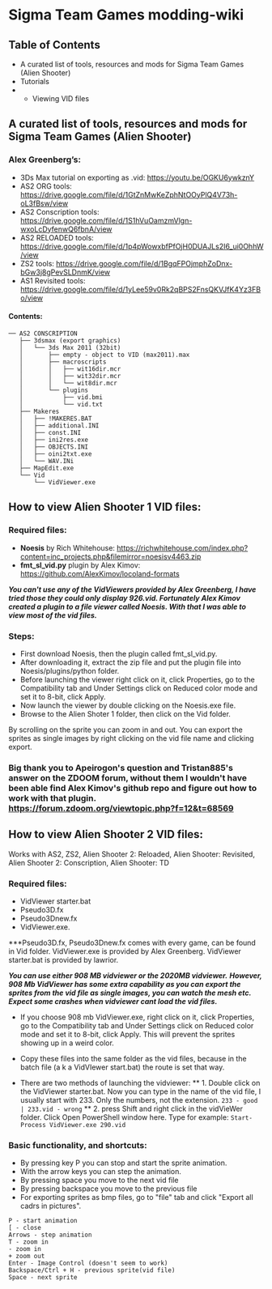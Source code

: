 # Sigma Team Games modding-wiki

## Table of Contents
* A curated list of tools, resources and mods for Sigma Team Games (Alien Shooter)
* Tutorials
* * Viewing VID files

## A curated list of tools, resources and mods for Sigma Team Games (Alien Shooter)
### Alex Greenberg’s:
* 3Ds Max tutorial on exporting as .vid:
https://youtu.be/OGKU6ywkznY
* AS2 ORG tools:
https://drive.google.com/file/d/1GtZnMwKeZphNtOOyPlQ4V73h-oL3fBsw/view
* AS2 Conscription tools:
https://drive.google.com/file/d/1S1hVuOamzmVlgn-wxoLcDyfenwQ6fbnA/view
* AS2 RELOADED tools:
https://drive.google.com/file/d/1p4pWowxbfPfOjH0DUAJLs2I6_ui0OhhW/view
* ZS2 tools:
https://drive.google.com/file/d/1BgqFPOjmphZoDnx-bGw3j8gPevSLDnmK/view
* AS1 Revisited tools:
https://drive.google.com/file/d/1yLee59v0Rk2qBPS2FnsQKVJfK4Yz3FBo/view

#### Contents:
```
── AS2 CONSCRIPTION
   ├── 3dsmax (export graphics)
   │   └── 3ds Max 2011 (32bit)
   │       ├── empty - object to VID (max2011).max
   │       ├── macroscripts
   │       │   ├── wit16dir.mcr
   │       │   ├── wit32dir.mcr
   │       │   └── wit8dir.mcr
   │       └── plugins
   │           ├── vid.bmi
   │           └── vid.txt
   ├── Makeres
   │   ├── !MAKERES.BAT
   │   ├── additional.INI
   │   ├── const.INI
   │   ├── ini2res.exe
   │   ├── OBJECTS.INI
   │   ├── oini2txt.exe
   │   └── WAV.INi
   ├── MapEdit.exe
   └── Vid
       └── VidViewer.exe
 ```


## How to view Alien Shooter 1 VID files:


### Required files:
* **Noesis** by Rich Whitehouse: https://richwhitehouse.com/index.php?content=inc_projects.php&filemirror=noesisv4463.zip
* **fmt_sl_vid.py** plugin by Alex Kimov: https://github.com/AlexKimov/locoland-formats


***You can't use any of the VidViewers provided by Alex Greenberg, I have tried those they could only display 926.vid. Fortunately Alex Kimov created a plugin to a file viewer called Noesis. With that I was able to view most of the vid files.***

### Steps:
* First download Noesis, then the plugin called fmt_sl_vid.py.
* After downloading it, extract the zip file and put the plugin file into Noesis/plugins/python folder.
* Before launching the viewer right click on it, click Properties, go to the Compatibility tab and Under Settings click on Reduced color mode and set it to 8-bit, click Apply.
* Now launch the viewer by double clicking on the Noesis.exe file.
* Browse to the Alien Shoter 1 folder, then click on the Vid folder.

By scrolling on the sprite you can zoom in and out. 
You can export the sprites as single images by right clicking on the vid file name and clicking export. 

### Big thank you to Apeirogon's question and Tristan885's answer on the ZDOOM forum, without them I wouldn't have been able find Alex Kimov's github repo and figure out how to work with that plugin. https://forum.zdoom.org/viewtopic.php?f=12&t=68569

## How to view Alien Shooter 2 VID files:

Works with AS2, ZS2, Alien Shooter 2: Reloaded, Alien Shooter: Revisited, Alien Shooter 2: Conscription, Alien Shooter: TD

### Required files:
* VidViewer starter.bat
* Pseudo3D.fx
* Pseudo3Dnew.fx
* VidViewer.exe.

***Pseudo3D.fx, Pseudo3Dnew.fx comes with every game, can be found in Vid folder.
VidViewer.exe is provided by Alex Greenberg.
VidViewer starter.bat is provided by lawrior.



***You can use either 908 MB vidviewer or the 2020MB vidviewer.***
***However, 908 Mb VidViewer has some extra capability as you can export the sprites from the vid file as single images, you can watch the mesh etc.***
***Expect some crashes when vidviewer cant load the vid files.***

* If you choose 908 mb VidViewer.exe, right click on it, click Properties, go to the Compatibility tab and Under Settings click on Reduced color mode and set it to 8-bit, click Apply. This will prevent the sprites showing up in a weird color.
* Copy these files into the same folder as the vid files, because in the batch file (a k a  VidVIewer start.bat) the route is set that way.

* There are two methods of launching the vidviewer:
** 1. Double click on the VidViewer starter.bat. Now you can type in the name of the vid file, I usually start with 233. Only the numbers, not the extension. ```233 - good | 233.vid - wrong```
** 2. press Shift and right click in the vidVieWer folder. Click Open PowerShell window here. Type for example:  ```Start-Process VidViewer.exe 290.vid ```


### Basic functionality, and shortcuts:

* By pressing key P you can stop and start the sprite animation.
* With the arrow keys you can step the animation.
* By pressing space you move to the next vid file
* By pressing backspace you move to the previous file
* For exporting sprites as bmp files, go to "file" tab and click "Export all cadrs in pictures".

 ```
P - start animation
[ - close
Arrows - step animation
T - zoom in
- zoom in
+ zoom out
Enter - Image Control (doesn't seem to work)
Backspace/Ctrl + H - previous sprite(vid file)
Space - next sprite
 ```



